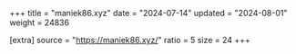 +++
title = "maniek86.xyz"
date = "2024-07-14"
updated = "2024-08-01"
weight = 24836

[extra]
source = "https://maniek86.xyz/"
ratio = 5
size = 24
+++
